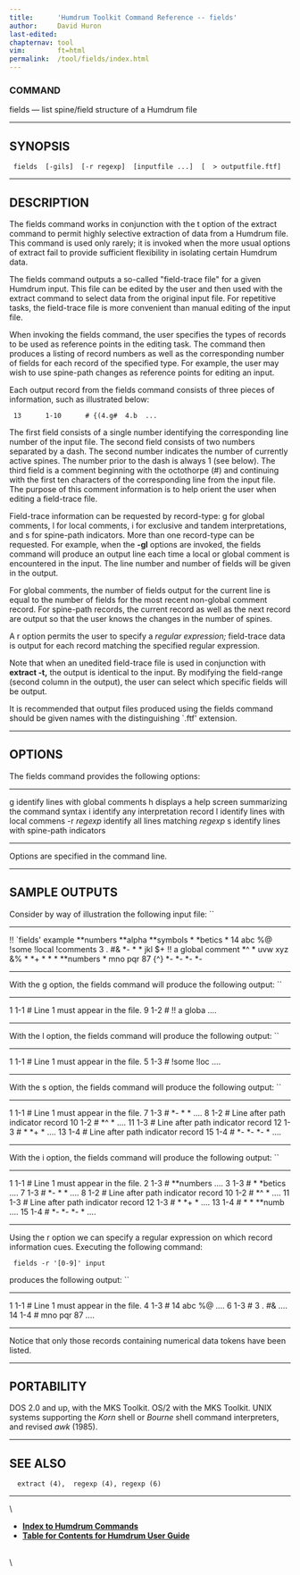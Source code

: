 ```yaml
---
title:		'Humdrum Toolkit Command Reference -- fields'
author:		David Huron
last-edited:
chapternav:	tool
vim:		ft=html
permalink:	/tool/fields/index.html
---
```



### COMMAND

<span class="tool">fields</span> &mdash; list spine/field structure of a Humdrum file

------------------------------------------------------------------------

## SYNOPSIS ##

` fields  [-gils]  [-r regexp]  [inputfile ...]  [  > outputfile.ftf]`

------------------------------------------------------------------------

## DESCRIPTION ##

The <span class="tool">fields</span> command works in conjunction with the <span class="option">t</span> option of
the <span class="tool">extract</span> command to permit highly selective extraction of data
from a Humdrum file. This command is used only rarely; it is invoked
when the more usual options of <span class="tool">extract</span> fail to provide sufficient
flexibility in isolating certain Humdrum data.

The <span class="tool">fields</span> command outputs a so-called \"field-trace file\" for a
given Humdrum input. This file can be edited by the user and then used
with the <span class="tool">extract</span> command to select data from the original input
file. For repetitive tasks, the field-trace file is more convenient than
manual editing of the input file.

When invoking the <span class="tool">fields</span> command, the user specifies the types of
records to be used as reference points in the editing task. The command
then produces a listing of record numbers as well as the corresponding
number of fields for each record of the specified type. For example, the
user may wish to use spine-path changes as reference points for editing
an input.

Each output record from the <span class="tool">fields</span> command consists of three pieces
of information, such as illustrated below:

` 13      1-10      # {(4.g#  4.b  ...`

The first field consists of a single number identifying the
corresponding line number of the input file. The second field consists
of two numbers separated by a dash. The second number indicates the
number of currently active spines. The number prior to the dash is
always 1 (see below). The third field is a comment beginning with the
octothorpe (\#) and continuing with the first ten characters of the
corresponding line from the input file. The purpose of this comment
information is to help orient the user when editing a field-trace file.

Field-trace information can be requested by record-type: <span class="option">g</span> for
global comments, <span class="option">l</span> for local comments, <span class="option">i</span> for exclusive and
tandem interpretations, and <span class="option">s</span> for spine-path indicators. More than
one record-type can be requested. For example, when the **-gl** options
are invoked, the <span class="tool">fields</span> command will produce an output line each
time a local or global comment is encountered in the input. The line
number and number of fields will be given in the output.

For global comments, the number of fields output for the current line is
equal to the number of fields for the most recent non-global comment
record. For spine-path records, the current record as well as the next
record are output so that the user knows the changes in the number of
spines.

A <span class="option">r</span> option permits the user to specify a *regular expression;*
field-trace data is output for each record matching the specified
regular expression.

Note that when an unedited field-trace file is used in conjunction with
**extract -t,** the output is identical to the input. By modifying the
field-range (second column in the output), the user can select which
specific fields will be output.

It is recommended that output files produced using the <span class="tool">fields</span>
command should be given names with the distinguishing \`.ftf\'
extension.

------------------------------------------------------------------------

## OPTIONS ##

The <span class="tool">fields</span> command provides the following options:

------------- -------------------------------------------------------
<span class="option">g</span>        identify lines with global comments
<span class="option">h</span>        displays a help screen summarizing the command syntax
<span class="option">i</span>        identify any interpretation record
<span class="option">l</span>        identify lines with local commens
-r *regexp*   identify all lines matching *regexp*
<span class="option">s</span>        identify lines with spine-path indicators
------------- -------------------------------------------------------

Options are specified in the command line.

------------------------------------------------------------------------

## SAMPLE OUTPUTS ##

Consider by way of illustration the following input file: ``

----------------------- ----------- ------------- ------
!! \`fields\' example
\*\*numbers             \*\*alpha   \*\*symbols
\*                      \*betics    \*
14                      abc         \%@
!some                   !local      !comments
3                       .           \#&
\*-                     \*          \*
jkl                     \$+
!! a global comment
\*\^                    \*
uvw                     xyz         &%
\*                      \*+         \*
\*                      \*          \*\*numbers   \*
mno                     pqr         87            {\^}
\*-                     \*-         \*-           \*-
----------------------- ----------- ------------- ------

With the <span class="option">g</span> option, the fields command will produce the following
output: ``

--- ----- ------------------------------------
1   1-1   \# Line 1 must appear in the file.
9   1-2   \# !! a globa \....
--- ----- ------------------------------------

With the <span class="option">l</span> option, the fields command will produce the following
output: ``

--- ----- ------------------------------------
1   1-1   \# Line 1 must appear in the file.
5   1-3   \# !some !loc \....
--- ----- ------------------------------------

With the <span class="option">s</span> option, the fields command will produce the following
output: ``

---- ----- -------------------------------------
1    1-1   \# Line 1 must appear in the file.
7    1-3   \# \*- \* \* \....
8    1-2   \# Line after path indicator record
10   1-2   \# \*\^ \* \....
11   1-3   \# Line after path indicator record
12   1-3   \# \* \*+ \* \....
13   1-4   \# Line after path indicator record
15   1-4   \# \*- \*- \*- \* \....
---- ----- -------------------------------------

With the <span class="option">i</span> option, the fields command will produce the following
output: ``

---- ----- -------------------------------------
1    1-1   \# Line 1 must appear in the file.
2    1-3   \# \*\*numbers \....
3    1-3   \# \* \*betics \....
7    1-3   \# \*- \* \* \....
8    1-2   \# Line after path indicator record
10   1-2   \# \*\^ \* \....
11   1-3   \# Line after path indicator record
12   1-3   \# \* \*+ \* \....
13   1-4   \# \* \* \*\*numb \....
15   1-4   \# \*- \*- \*- \* \....
---- ----- -------------------------------------

Using the <span class="option">r</span> option we can specify a regular expression on which
record information cues. Executing the following command:

` fields -r '[0-9]' input`

produces the following output: ``

---- ----- ------------------------------------
1    1-1   \# Line 1 must appear in the file.
4    1-3   \# 14 abc %@ \....
6    1-3   \# 3 . \#& \....
14   1-4   \# mno pqr 87 \....
---- ----- ------------------------------------

Notice that only those records containing numerical data tokens have
been listed.

------------------------------------------------------------------------

## PORTABILITY ##

DOS 2.0 and up, with the MKS Toolkit. OS/2 with the MKS Toolkit. UNIX
systems supporting the *Korn* shell or *Bourne* shell command
interpreters, and revised *awk* (1985).

------------------------------------------------------------------------

## SEE ALSO ##

`  extract (4),  regexp (4), regexp (6)`

------------------------------------------------------------------------

\

-   [**Index to Humdrum Commands**](../commands.toc.html)
-   [**Table for Contents for Humdrum User Guide**](../guide.toc.html)

\
\
